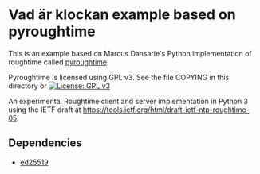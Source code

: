 # Vad är klockan example based on pyroughtime

This is an example based on Marcus Dansarie's Python implementation of
roughtime called [pyroughtime](https://github.com/dansarie/pyroughtime).

Pyroughtime is licensed using GPL v3.  See the file COPYING in this
directory or [![License: GPL
v3](https://img.shields.io/badge/License-GPL%20v3-blue.svg)](https://www.gnu.org/licenses/gpl-3.0)

An experimental Roughtime client and server implementation in Python 3 using the IETF draft at
<https://tools.ietf.org/html/draft-ietf-ntp-roughtime-05>.

## Dependencies

* [ed25519](https://github.com/warner/python-ed25519/)
